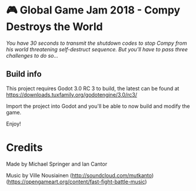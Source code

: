 # :video_game: Global Game Jam 2018 - Compy Destroys the World

_You have 30 seconds to transmit the shutdown codes to stop Compy from his world threatening self-destruct sequence. But you’ll have to pass three challenges to do so..._

## Build info
This project requires Godot 3.0 RC 3 to build, the latest can be found at https://downloads.tuxfamily.org/godotengine/3.0/rc3/

Import the project into Godot and you'll be able to now build and modify the game.

Enjoy!

# Credits
Made by Michael Springer and Ian Cantor

Music by Ville Nousiainen (http://soundcloud.com/mutkanto) (https://opengameart.org/content/fast-fight-battle-music)
